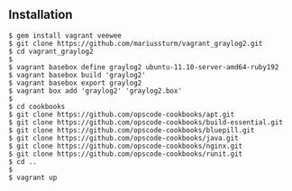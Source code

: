 ## Installation

    $ gem install vagrant veewee
    $ git clone https://github.com/mariussturm/vagrant_graylog2.git
    $ cd vagrant_graylog2
    $
    $ vagrant basebox define graylog2 ubuntu-11.10-server-amd64-ruby192
    $ vagrant basebox build 'graylog2'
    $ vagrant basebox export graylog2
    $ vagrant box add 'graylog2' 'graylog2.box'
    $ 
    $ cd cookbooks
    $ git clone https://github.com/opscode-cookbooks/apt.git
    $ git clone https://github.com/opscode-cookbooks/build-essential.git
    $ git clone https://github.com/opscode-cookbooks/bluepill.git
    $ git clone https://github.com/opscode-cookbooks/java.git
    $ git clone https://github.com/opscode-cookbooks/nginx.git
    $ git clone https://github.com/opscode-cookbooks/runit.git
    $ cd ..
    $ 
    $ vagrant up

